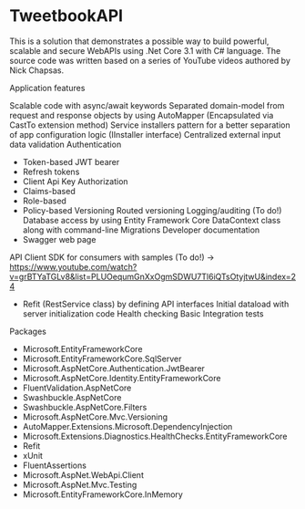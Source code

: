 # TweetbookAPI
This is a solution that demonstrates a possible way to build powerful, scalable and secure WebAPIs using .Net Core 3.1 with C# language. The source code was written based on a series of YouTube videos authored by Nick Chapsas.

Application features

Scalable code with async/await keywords
Separated domain-model from request and response objects by using AutoMapper (Encapsulated via CastTo<T> extension method)
Service installers pattern for a better separation of app configuration logic (IInstaller interface)
Centralized external input data validation
Authentication
 - Token-based JWT bearer
 - Refresh tokens
 - Client Api Key
Authorization
 - Claims-based
 - Role-based
 - Policy-based
Versioning
 Routed versioning
Logging/auditing (To do!)
Database access by using Entity Framework Core DataContext class along with command-line Migrations
Developer documentation
 - Swagger web page
 
API Client SDK for consumers with samples (To do!) -> https://www.youtube.com/watch?v=grBTYaTGLv8&list=PLUOequmGnXxOgmSDWU7Tl6iQTsOtyjtwU&index=24
 - Refit (RestService class) by defining API interfaces
Initial dataload with server initialization code
Health checking
Basic Integration tests

Packages
 - Microsoft.EntityFrameworkCore
 - Microsoft.EntityFrameworkCore.SqlServer
 - Microsoft.AspNetCore.Authentication.JwtBearer
 - Microsoft.AspNetCore.Identity.EntityFrameworkCore
 - FluentValidation.AspNetCore
 - Swashbuckle.AspNetCore
 - Swashbuckle.AspNetCore.Filters
 - Microsoft.AspNetCore.Mvc.Versioning
 - AutoMapper.Extensions.Microsoft.DependencyInjection
 - Microsoft.Extensions.Diagnostics.HealthChecks.EntityFrameworkCore
 - Refit
 - xUnit
 - FluentAssertions
 - Microsoft.AspNet.WebApi.Client
 - Microsoft.AspNet.Mvc.Testing
 - Microsoft.EntityFrameworkCore.InMemory
